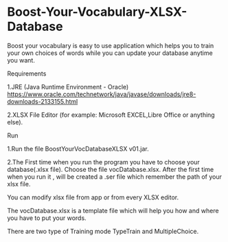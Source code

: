 # Boost-Your-Vocabulary-XLSX-Database
Boost your vocabulary is easy to use application which helps you to train your own choices of words while you can update your database anytime you want.

Requirements

1.JRE (Java Runtime Environment - Oracle)
https://www.oracle.com/technetwork/java/javase/downloads/jre8-downloads-2133155.html

2.XLSX File Editor (for example: Microsoft EXCEL,Libre Office or anything else).

Run

1.Run the file BoostYourVocDatabaseXLSX v01.jar.

2.The First time when you run the program you have to choose your database(.xlsx file). Choose the file vocDatabase.xlsx. After the first time when you run it , will be created a .ser file which remember the path of your xlsx file.

You can modify xlsx file from app or from every XLSX editor.

The vocDatabase.xlsx is a template file which will help you how and where you have to put your words. 

There are two type of Training mode TypeTrain and MultipleChoice.
